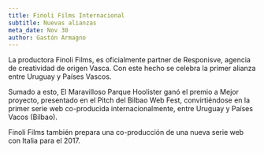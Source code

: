```yaml
---
title: Finoli Films Internacional
subtitle: Nuevas alianzas
meta_date: Nov 30
author: Gastón Armagno
---
```


La productora Finoli Films, es oficialmente partner de Responisve, agencia de creatividad de origen Vasca.
Con este hecho se celebra la primer alianza entre Uruguay y Países Vascos.

Sumado a esto, El Maravilloso Parque Hoolister ganó el premio a Mejor proyecto, presentado en el Pitch del Bilbao Web Fest, 
convirtiéndose en la primer serie web co-producida internacionalmente, entre Uruguay y Países Vacos (Bilbao).

Finoli Films también prepara una co-producción de una nueva serie web con Italia para el 2017.
